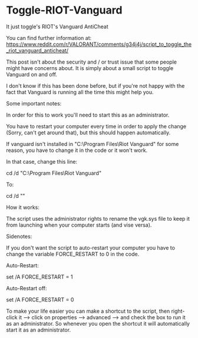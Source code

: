 # Toggle-RIOT-Vanguard
It just toggle's RIOT's Vanguard AntiCheat

You can find further information at: https://www.reddit.com/r/VALORANT/comments/g34j4j/script_to_toggle_the_riot_vanguard_anticheat/

This post isn't about the security and / or trust issue that some people might have concerns about. It is simply about a small script to toggle Vanguard on and off.

I don't know if this has been done before, but if you're not happy with the fact that Vanguard is running all the time this might help you.


Some important notes:

In order for this to work you'll need to start this as an administrator.

You have to restart your computer every time in order to apply the change (Sorry, can't get around that), but this should happen automatically.

If vanguard isn't installed in "C:\Program Files\Riot Vanguard" for some reason, you have to change it in the code or it won't work.

In that case, change this line:

cd /d "C:\Program Files\Riot Vanguard"

To:

cd /d "<desired path>"
  
How it works:

The script uses the administrator rights to rename the vgk.sys file to keep it from launching when your computer starts (and vise versa).



Sidenotes:

If you don't want the script to auto-restart your computer you have to change the variable FORCE_RESTART to 0 in the code.

Auto-Restart:

set /A FORCE_RESTART = 1

Auto-Restart off:

set /A FORCE_RESTART = 0


To make your life easier you can make a shortcut to the script, then right-click it --> click on properties --> advanced --> and check the box to run it as an administrator. So whenever you open the shortcut it will automatically start it as an administrator.
